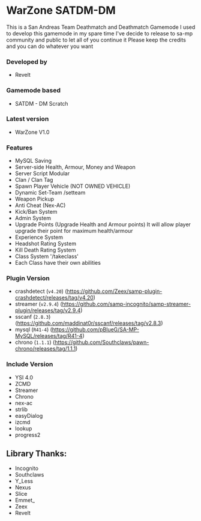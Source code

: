 # WarZone SATDM-DM
This is a San Andreas Team Deathmatch and Deathmatch Gamemode
I used to develop this gamemode in my spare time
I've decide to release to sa-mp community and public to let all of you continue it
Please keep the credits and you can do whatever you want

### Developed by 
- Revelt

### Gamemode based 
- SATDM - DM Scratch

### Latest version 
- WarZone V1.0

### Features
- MySQL Saving
- Server-side Health, Armour, Money and Weapon
- Server Script Modular
- Clan / Clan Tag
- Spawn Player Vehicle (NOT OWNED VEHICLE)
- Dynamic Set-Team /setteam
- Weapon Pickup
- Anti Cheat (Nex-AC)
- Kick/Ban System
- Admin System
- Upgrade Points (Upgrade Health and Armour points) It will allow player upgrade their point for maximum health/armour
- Experience System
- Headshot Rating System
- Kill Death Rating System
- Class System '/takeclass'
- Each Class have their own abilities


### Plugin Version
- crashdetect (`v4.20`) (https://github.com/Zeex/samp-plugin-crashdetect/releases/tag/v4.20)
- streamer (`v2.9.4`) (https://github.com/samp-incognito/samp-streamer-plugin/releases/tag/v2.9.4)
- sscanf (`2.8.3`) (https://github.com/maddinat0r/sscanf/releases/tag/v2.8.3)
- mysql (`R41-4`) (https://github.com/pBlueG/SA-MP-MySQL/releases/tag/R41-4)
- chrono (`1.1.1`) (https://github.com/Southclaws/pawn-chrono/releases/tag/1.1.1)

### Include Version
- YSI 4.0
- ZCMD
- Streamer
- Chrono
- nex-ac
- strlib
- easyDialog
- izcmd
- lookup
- progress2


## Library Thanks:
* Incognito
* Southclaws
* Y_Less
* Nexus
* Slice
* Emmet_
* Zeex
* Revelt
